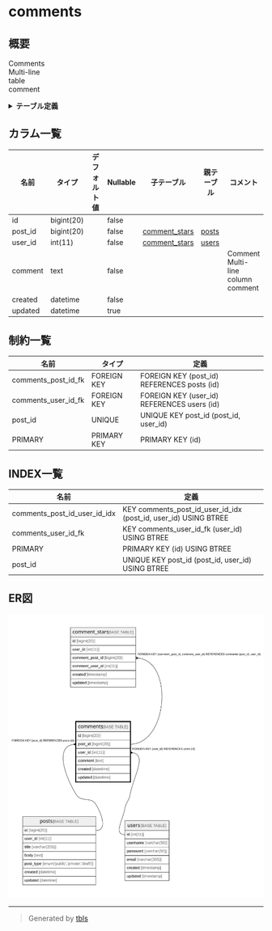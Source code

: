 # comments

## 概要

Comments  
Multi-line  
table  
comment

<details>
<summary><strong>テーブル定義</strong></summary>

```sql
CREATE TABLE `comments` (
  `id` bigint(20) NOT NULL AUTO_INCREMENT,
  `post_id` bigint(20) NOT NULL,
  `user_id` int(11) NOT NULL,
  `comment` text NOT NULL COMMENT 'Comment\nMulti-line\r\ncolumn\rcomment',
  `created` datetime NOT NULL,
  `updated` datetime DEFAULT NULL,
  PRIMARY KEY (`id`),
  UNIQUE KEY `post_id` (`post_id`,`user_id`),
  KEY `comments_user_id_fk` (`user_id`),
  KEY `comments_post_id_user_id_idx` (`post_id`,`user_id`) USING HASH,
  CONSTRAINT `comments_post_id_fk` FOREIGN KEY (`post_id`) REFERENCES `posts` (`id`),
  CONSTRAINT `comments_user_id_fk` FOREIGN KEY (`user_id`) REFERENCES `users` (`id`)
) ENGINE=InnoDB DEFAULT CHARSET=latin1 COMMENT='Comments\nMulti-line\r\ntable\rcomment'
```

</details>

## カラム一覧

| 名前      | タイプ        | デフォルト値       | Nullable | 子テーブル                             | 親テーブル             | コメント                                       |
| ------- | ---------- | ------------ | -------- | --------------------------------- | ----------------- | ------------------------------------------ |
| id      | bigint(20) |              | false    |                                   |                   |                                            |
| post_id | bigint(20) |              | false    | [comment_stars](comment_stars.md) | [posts](posts.md) |                                            |
| user_id | int(11)    |              | false    | [comment_stars](comment_stars.md) | [users](users.md) |                                            |
| comment | text       |              | false    |                                   |                   | Comment<br>Multi-line<br>column<br>comment |
| created | datetime   |              | false    |                                   |                   |                                            |
| updated | datetime   |              | true     |                                   |                   |                                            |

## 制約一覧

| 名前                  | タイプ         | 定義                                          |
| ------------------- | ----------- | ------------------------------------------- |
| comments_post_id_fk | FOREIGN KEY | FOREIGN KEY (post_id) REFERENCES posts (id) |
| comments_user_id_fk | FOREIGN KEY | FOREIGN KEY (user_id) REFERENCES users (id) |
| post_id             | UNIQUE      | UNIQUE KEY post_id (post_id, user_id)       |
| PRIMARY             | PRIMARY KEY | PRIMARY KEY (id)                            |

## INDEX一覧

| 名前                           | 定義                                                              |
| ---------------------------- | --------------------------------------------------------------- |
| comments_post_id_user_id_idx | KEY comments_post_id_user_id_idx (post_id, user_id) USING BTREE |
| comments_user_id_fk          | KEY comments_user_id_fk (user_id) USING BTREE                   |
| PRIMARY                      | PRIMARY KEY (id) USING BTREE                                    |
| post_id                      | UNIQUE KEY post_id (post_id, user_id) USING BTREE               |

## ER図

![er](comments.svg)

---

> Generated by [tbls](https://github.com/k1LoW/tbls)

